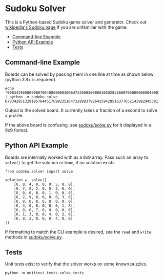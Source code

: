 # Sudoku Solver

This is a Python-based Sudoku game solver and generator. Check out [wikipedia's Sudoku page](https://en.wikipedia.org/wiki/Sudoku) if you are unfamiliar with the game.

* [Command-line Example](#command-line-example)
* [Python API Example](#python-api-example)
* [Tests](#tests)

## Command-line Example

Boards can be solved by passing them in one line at time as shown below (python 3.8+ is required). 

```
echo "008342900009000700400000003006473200030000010002851600700000008004000100003697500" | python -m sudoku.solve
678342951329185764451769823516473289837926415942851637765214398294538176183697542
```

Output is the solved board. It currently takes a fraction of a second to solve a puzzle.

If the above board is confusing, see [sudoku/solve.py](sudoku/solve.py) for it displayed in a 9x9 format.

## Python API Example

Boards are internally worked with as a 9x9 array. Pass such an array to `solve()` to get the solution or `None`, if no solution exists

```
from sudoku.solver import solve

solution =  solve([
    [0, 0, 4, 0, 0, 0, 5, 0, 0],
    [0, 7, 0, 2, 0, 0, 3, 6, 0],
    [8, 0, 0, 0, 0, 1, 0, 0, 0],
    [6, 2, 9, 0, 0, 0, 0, 3, 0],
    [0, 0, 0, 0, 6, 0, 0, 0, 0],
    [0, 4, 0, 0, 0, 0, 6, 1, 8],
    [0, 0, 0, 7, 0, 0, 0, 0, 6],
    [0, 1, 3, 0, 0, 4, 0, 2, 0],
    [0, 0, 2, 0, 0, 0, 4, 0, 0]
])
```

If formatting to match the CLI example is desired, see the `read` and `write` methods in [sudoku/solve.py](sudoku/solve.py).

## Tests

Unit tests exist to verify that the solver works on some known puzzles. 

```
python -m unittest tests.solve_tests
```
